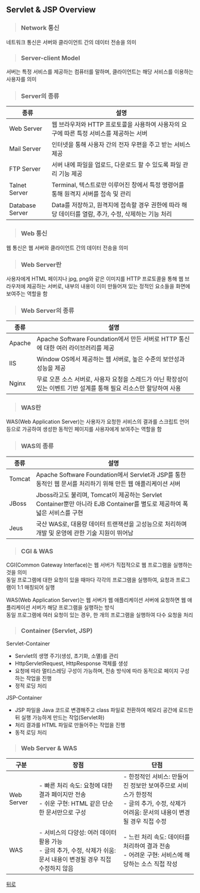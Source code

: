 ## Servlet & JSP Overview
> ### Network 통신
네트워크 통신은 서버와 클라이언트 간의 데이터 전송을 의미

> ### Server-client Model
서버는 특정 서비스를 제공하는 컴퓨터를 말하며, 클라이언트는 해당 서비스를 이용하는 사용자를 의미

> ### Server의 종류
| 종류 | 설명 |
|------|------|
| Web Server | 웹 브라우저와 HTTP 프로토콜을 사용하여 사용자의 요구에 따른 특정 서비스를 제공하는 서버 |
| Mail Server | 인터넷을 통해 사용자 간의 전자 우편을 주고 받는 서비스 제공 |
| FTP Server | 서버 내에 파일을 업로드, 다운로드 할 수 있도록 파일 관리 기능 제공 |
| Talnet Server | Terminal, 텍스트로만 이루어진 창에서 특정 명령어를 통해 원격지 서버를 접속 및 관리 |
| Database Server | Data를 저장하고, 원격지에 접속할 경우 권한에 따라 해당 데이터를 열람, 추가, 수정, 삭제하는 기능 처리 |

> ### Web 통신
웹 통신은 웹 서버와 클라이언트 간의 데이터 전송을 의미

> ### Web Server란
사용자에게 HTML 페이지나 jpg, png와 같은 이미지를 HTTP 프로토콜을 통해 웹 브라우저에 제공하는 서버로, 내부의 내용이 이미 만들어져 있는 정적인 요소들을 화면에 보여주는 역할을 함

> ### Web Server의 종류
| 종류 | 설명 |
|------|------|
| Apache | Apache Software Foundation에서 만든 서버로 HTTP 통신에 대한 여러 라이브러리를 제공 |
| IIS | Window OS에서 제공하는 웹 서버로, 높은 수준의 보안성과 성능을 제공 |
| Nginx | 무료 오픈 소스 서버로, 사용자 요청을 스레드가 아닌 확장성이 있는 이벤트 기반 설계를 통해 필요 리소스만 할당하여 사용 |

> ### WAS란
WAS(Web Application Server)는 사용자가 요청한 서비스의 결과를 스크립트 언어 등으로 가공하여 생성한 동적인 페이지를 사용자에게 보여주는 역할을 함

> ### WAS의 종류
| 종류 | 설명 |
|------|------|
| Tomcat | Apache Software Foundation에서 Servlet과 JSP를 통한 동적인 웹 문서를 처리하기 위해 만든 웹 애플리케이션 서버 |
| JBoss | Jboss라고도 불리며, Tomcat이 제공하는 Servlet Container뿐만 아니라 EJB Container를 별도로 제공하여 폭넓은 서비스를 구현 |
| Jeus | 국산 WAS로, 대용량 데이터 트랜잭션을 고성능으로 처리하며 개발 및 운영에 관한 기술 지원이 뛰어남 |

> ### CGI & WAS
CGI(Common Gateway Interface)는 웹 서버가 직접적으로 웹 프로그램을 실행하는 것을 의미</br>
동일 프로그램에 대한 요청이 있을 때마다 각각의 프로그램을 실행하여, 요청과 프로그램이 1:1 매칭되어 실행

WAS(Web Application Server)는 웹 서버가 웹 애플리케이션 서버에 요청하면 웹 애플리케이션 서버가 해당 프로그램을 실행하는 방식</br>
동일 프로그램에 여러 요청이 있는 경우, 한 개의 프로그램을 실행하여 다수 요청을 처리

> ### Container (Servlet, JSP)
Servlet-Container
- Servlet의 생명 주기(생성, 초기화, 소멸)를 관리
- HttpServletRequest, HttpResponse 객체를 생성
- 요청에 따라 멀티스레딩 구성이 가능하며, 전송 방식에 따라 동적으로 페이지 구성하는 작업을 진행
- 정적 로딩 처리

JSP-Container
- JSP 파일을 Java 코드로 변경해주고 class 파일로 전환하여 메모리 공간에 로드한 뒤 실행 가능하게 만드는 작업(Servlet화)
- 처리 결과를 HTML 파일로 만들어주는 작업을 진행
- 동적 로딩 처리

> ### Web Server & WAS
| 구분 | 장점 | 단점 |
|------|------|------|
| Web Server | - 빠른 처리 속도: 요청에 대한 결과 페이지만 전송<br>- 쉬운 구현: HTML 같은 단순한 문서만으로 구성 | - 한정적인 서비스: 만들어진 정보만 보여주므로 서비스가 한정적<br>- 글의 추가, 수정, 삭제가 어려움: 문서의 내용이 변경될 경우 직접 수정 |
| WAS | - 서비스의 다양성: 여러 데이터 활용 가능<br>- 글의 추가, 수정, 삭제가 쉬움: 문서 내용이 변경될 경우 직접 수정하지 않음 | - 느린 처리 속도: 데이터를 처리하여 결과 전송<br>- 어려운 구현: 서비스에 해당하는 소스 직접 작성 |

[뒤로](ServletJSP.md)
